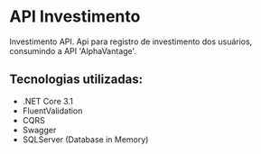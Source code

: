 # API Investimento

Investimento API. Api para registro de investimento dos usuários, consumindo a API 'AlphaVantage'.

## Tecnologias utilizadas:

- .NET Core 3.1
- FluentValidation
- CQRS
- Swagger
- SQLServer (Database in Memory)
